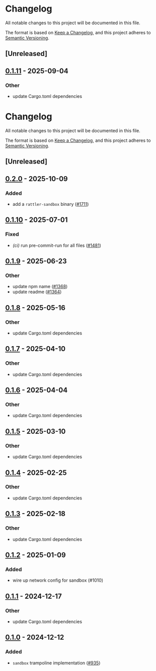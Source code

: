 # Changelog

All notable changes to this project will be documented in this file.

The format is based on [Keep a Changelog](https://keepachangelog.com/en/1.0.0/),
and this project adheres to [Semantic Versioning](https://semver.org/spec/v2.0.0.html).

## [Unreleased]

## [0.1.11](https://github.com/conda/rattler/compare/rattler_sandbox-v0.1.10...rattler_sandbox-v0.1.11) - 2025-09-04

### Other

- update Cargo.toml dependencies
# Changelog
All notable changes to this project will be documented in this file.

The format is based on [Keep a Changelog](https://keepachangelog.com/en/1.0.0/),
and this project adheres to [Semantic Versioning](https://semver.org/spec/v2.0.0.html).

## [Unreleased]

## [0.2.0](https://github.com/conda/rattler/compare/rattler_sandbox-v0.1.11...rattler_sandbox-v0.2.0) - 2025-10-09

### Added

- add a `rattler-sandbox` binary ([#1711](https://github.com/conda/rattler/pull/1711))

## [0.1.10](https://github.com/conda/rattler/compare/rattler_sandbox-v0.1.9...rattler_sandbox-v0.1.10) - 2025-07-01

### Fixed

- *(ci)* run pre-commit-run for all files ([#1481](https://github.com/conda/rattler/pull/1481))

## [0.1.9](https://github.com/conda/rattler/compare/rattler_sandbox-v0.1.8...rattler_sandbox-v0.1.9) - 2025-06-23

### Other

- update npm name ([#1368](https://github.com/conda/rattler/pull/1368))
- update readme ([#1364](https://github.com/conda/rattler/pull/1364))

## [0.1.8](https://github.com/conda/rattler/compare/rattler_sandbox-v0.1.7...rattler_sandbox-v0.1.8) - 2025-05-16

### Other

- update Cargo.toml dependencies

## [0.1.7](https://github.com/conda/rattler/compare/rattler_sandbox-v0.1.6...rattler_sandbox-v0.1.7) - 2025-04-10

### Other

- update Cargo.toml dependencies

## [0.1.6](https://github.com/conda/rattler/compare/rattler_sandbox-v0.1.5...rattler_sandbox-v0.1.6) - 2025-04-04

### Other

- update Cargo.toml dependencies

## [0.1.5](https://github.com/conda/rattler/compare/rattler_sandbox-v0.1.4...rattler_sandbox-v0.1.5) - 2025-03-10

### Other

- update Cargo.toml dependencies

## [0.1.4](https://github.com/conda/rattler/compare/rattler_sandbox-v0.1.3...rattler_sandbox-v0.1.4) - 2025-02-25

### Other

- update Cargo.toml dependencies

## [0.1.3](https://github.com/conda/rattler/compare/rattler_sandbox-v0.1.2...rattler_sandbox-v0.1.3) - 2025-02-18

### Other

- update Cargo.toml dependencies

## [0.1.2](https://github.com/conda/rattler/compare/rattler_sandbox-v0.1.1...rattler_sandbox-v0.1.2) - 2025-01-09

### Added

- wire up network config for sandbox (#1010)

## [0.1.1](https://github.com/conda/rattler/compare/rattler_sandbox-v0.1.0...rattler_sandbox-v0.1.1) - 2024-12-17

### Other

- update Cargo.toml dependencies

## [0.1.0](https://github.com/conda/rattler/releases/tag/rattler_sandbox-v0.1.0) - 2024-12-12

### Added
- `sandbox` trampoline implementation ([#935](https://github.com/conda/rattler/pull/935))

